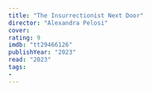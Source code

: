 ```yaml
---
title: "The Insurrectionist Next Door"
director: "Alexandra Pelosi"
cover: 
rating: 9
imdb: "tt29466126"
publishYear: "2023"
read: "2023"
tags:
- 
---
```

